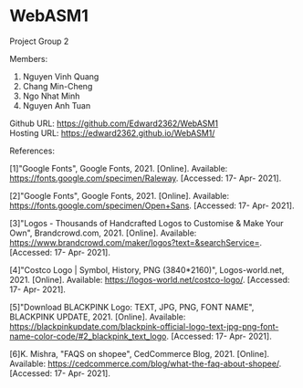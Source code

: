 # WebASM1

Project Group 2

Members:
1. Nguyen Vinh Quang
2. Chang Min-Cheng
3. Ngo Nhat Minh 
4. Nguyen Anh Tuan

Github URL: https://github.com/Edward2362/WebASM1	
Hosting URL: https://edward2362.github.io/WebASM1/

References:

[1]"Google Fonts", Google Fonts, 2021. [Online]. 
Available: https://fonts.google.com/specimen/Raleway. [Accessed: 17- Apr- 2021].

[2]"Google Fonts", Google Fonts, 2021. [Online]. 
Available: https://fonts.google.com/specimen/Open+Sans. [Accessed: 17- Apr- 2021].

[3]"Logos - Thousands of Handcrafted Logos to Customise & Make Your Own", Brandcrowd.com, 2021. [Online]. 
Available: https://www.brandcrowd.com/maker/logos?text=&searchService=. [Accessed: 17- Apr- 2021].

[4]"Costco Logo | Symbol, History, PNG (3840*2160)", Logos-world.net, 2021. [Online]. 
Available: https://logos-world.net/costco-logo/. [Accessed: 17- Apr- 2021].

[5]"Download BLACKPINK Logo: TEXT, JPG, PNG, FONT NAME", BLACKPINK UPDATE, 2021. [Online]. 
Available: https://blackpinkupdate.com/blackpink-official-logo-text-jpg-png-font-name-color-code/#2_blackpink_text_logo. [Accessed: 17- Apr- 2021].

[6]K. Mishra, "FAQS on shopee", CedCommerce Blog, 2021. [Online]. 
Available: https://cedcommerce.com/blog/what-the-faq-about-shopee/. [Accessed: 17- Apr- 2021].